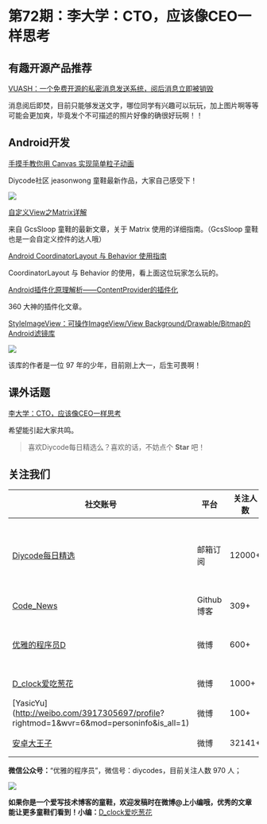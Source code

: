 # 第72期：李大学：CTO，应该像CEO一样思考

## 有趣开源产品推荐

[VUASH：一个免费开源的私密消息发送系统，阅后消息立即被销毁](http://www.diycode.cc/topics/274)

消息阅后即焚，目前只能够发送文字，哪位同学有兴趣可以玩玩，加上图片啊等等可能会更加爽，毕竟发个不可描述的照片好像的确很好玩啊！！

## Android开发

[手摸手教你用 Canvas 实现简单粒子动画](http://www.diycode.cc/topics/273)

Diycode社区 jeasonwong 童鞋最新作品，大家自己感受下！

![](https://raw.githubusercontent.com/jeasonwong/Particle/master/screenshots/particle.gif)

[自定义View之Matrix详解](http://www.gcssloop.com/2015/02/Matrix_Method/)

来自 GcsSloop 童鞋的最新文章，关于 Matrix 使用的详细指南。（GcsSloop 童鞋也是一会自定义控件的达人哦）

[Android CoordinatorLayout 与 Behavior 使用指南](http://www.jianshu.com/p/488283f74e69)

CoordinatorLayout 与 Behavior 的使用，看上面这位玩家怎么玩的。

[Android插件化原理解析——ContentProvider的插件化](http://weishu.me/2016/07/12/understand-plugin-framework-content-provider/)

360 大神的插件化文章。

[StyleImageView：可操作ImageView/View Background/Drawable/Bitmap的Android滤镜库](https://github.com/chengdazhi/StyleImageView)

![](https://github.com/chengdazhi/StyleImageView/raw/master/images/style_sample.gif)

该库的作者是一位 97 年的少年，目前刚上大一，后生可畏啊！

## 课外话题

[李大学：CTO，应该像CEO一样思考](http://mp.weixin.qq.com/s?__biz=MjM5MDE0Mjc4MA==&mid=2650993906&idx=1&sn=af06ec6930f7822f542a4594eb71011f&scene=1&srcid=0830ZEyIybq7sTNmuNv2pbGY#wechat_redirect)

希望能引起大家共鸣。

> 喜欢Diycode每日精选么？喜欢的话，不妨点个 **Star** 吧！

## 关注我们

| 社交账号  |  平台  | 关注人数 | 说明 |
| -------- | -------- | -------- | -------- |
| [Diycode每日精选](http://list.qq.com/cgi-bin/qf_invite?id=d469993d2c888e971c0fbb2309c4d84256968386b126b967)|   邮箱订阅  | 12000+ | 每日分享一次Android、iOS、Swfit技术干货  |
| [Code_News](https://github.com/DiyCodes/code_news) |    Github博客  |309+ | 每日邮件推送列表  |
| [优雅的程序员D](http://weibo.com/u/5891258264) |   微博  | 600+ | 官方微博，每日分享开源信息  |
| [D_clock爱吃葱花](http://weibo.com/u/2480694892)  |   微博  | 1000+ | 日报发起人  |
|[YasicYu](http://weibo.com/3917305697/profile? rightmod=1&wvr=6&mod=personinfo&is_all=1)  |   微博  | 100+ | 日报发起人  |
|[安卓大王子](http://weibo.com/apkbus/)   |   微博  | 32141+ | 日报发起人  |



**微信公众号：**“优雅的程序员”，微信号：diycodes，目前关注人数 970 人；

![](http://upload-images.jianshu.io/upload_images/1846413-b42abfa70f909099.jpg?imageMogr2/auto-orient/strip%7CimageView2/2/w/1240)

**如果你是一个爱写技术博客的童鞋，欢迎发稿时在微博@上小编哦，优秀的文章能让更多童鞋们看到！小编：**[D_clock爱吃葱花](http://weibo.com/2480694892/profile?rightmod=1&wvr=6&mod=personinfo&is_all=1)

